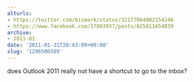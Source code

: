 ```yaml
---
alturls:
- https://twitter.com/bismark/status/32177084902154240
- https://www.facebook.com/17803937/posts/825811654839
archive:
- 2011-01
date: '2011-01-31T20:43:09+00:00'
slug: '1296506589'
---
```


does Outlook 2011 really not have a shortcut to go to the inbox?

